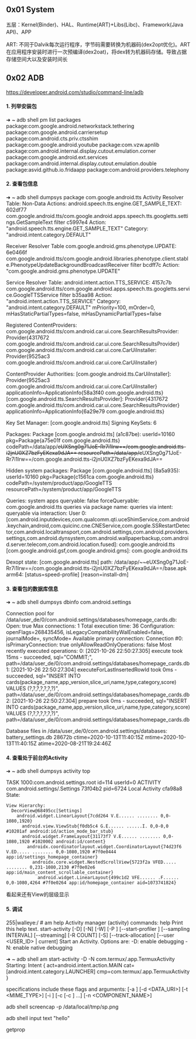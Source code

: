 ## 0x01 System

五层：Kernel(Binder)、HAL、Runtime(ART)+Libs(Libc)、Framework(Java API)、APP

ART: 不同于Dalvik每次运行程序，字节码需要转换为机器码(dex2opt优化)。ART在应用程序安装时进行一次预编译(dex2oat)，将dex转为机器码存储。导致占据存储空间大以及安装时间长


## 0x02 ADB

https://developer.android.com/studio/command-line/adb


#### 1. 列举安装包

➜  ~ adb shell pm list packages 
package:com.google.android.networkstack.tethering
package:com.google.android.carriersetup
package:com.android.cts.priv.ctsshim
package:com.google.android.youtube
package:com.vzw.apnlib
package:com.android.internal.display.cutout.emulation.corner
package:com.google.android.ext.services
package:com.android.internal.display.cutout.emulation.double
package:asvid.github.io.fridaapp
package:com.android.providers.telephony

#### 2. 查看包信息  

➜  ~ adb shell dumpsys package com.google.android.tts
Activity Resolver Table:
  Non-Data Actions:
      android.speech.tts.engine.GET_SAMPLE_TEXT:
        602df77 com.google.android.tts/com.google.android.apps.speech.tts.googletts.settings.GetSampleText filter c5997e4
          Action: "android.speech.tts.engine.GET_SAMPLE_TEXT"
          Category: "android.intent.category.DEFAULT"

Receiver Resolver Table
      com.google.android.gms.phenotype.UPDATE:
        6e0466f com.google.android.tts/com.google.android.libraries.phenotype.client.stable.PhenotypeUpdateBackgroundBroadcastReceiver filter bcdff7c
          Action: "com.google.android.gms.phenotype.UPDATE"

Service Resolver Table:
      android.intent.action.TTS_SERVICE:
        4157c7b com.google.android.tts/com.google.android.apps.speech.tts.googletts.service.GoogleTTSService filter b35aa98
          Action: "android.intent.action.TTS_SERVICE"
          Category: "android.intent.category.DEFAULT"
          mPriority=100, mOrder=0, mHasStaticPartialTypes=false, mHasDynamicPartialTypes=false

Registered ContentProviders:
  com.google.android.tts/com.android.car.ui.core.SearchResultsProvider:
    Provider{4317672 com.google.android.tts/com.android.car.ui.core.SearchResultsProvider}
  com.google.android.tts/com.android.car.ui.core.CarUiInstaller:
    Provider{9525ac3 com.google.android.tts/com.android.car.ui.core.CarUiInstaller}

ContentProvider Authorities:
  [com.google.android.tts.CarUiInstaller]:
    Provider{9525ac3 com.google.android.tts/com.android.car.ui.core.CarUiInstaller}
      applicationInfo=ApplicationInfo{58a3f40 com.google.android.tts}
  [com.google.android.tts.SearchResultsProvider]:
    Provider{4317672 com.google.android.tts/com.android.car.ui.core.SearchResultsProvider}
      applicationInfo=ApplicationInfo{6a29e79 com.google.android.tts}

Key Set Manager:
  [com.google.android.tts]
      Signing KeySets: 6

Packages:
  Package [com.google.android.tts] (a1c87be):
    userId=10160
    pkg=Package{a75e01f com.google.android.tts}
    codePath=/data/app/~~eUXSng0g71JoE-Rr7i1lrw==/com.google.android.tts-i2jnU0XZ7bzFyEKexa9dJA==
    resourcePath=/data/app/~~eUXSng0g71JoE-Rr7i1lrw==/com.google.android.tts-i2jnU0XZ7bzFyEKexa9dJA==

Hidden system packages:
  Package [com.google.android.tts] (8a5a935):
    userId=10160
    pkg=Package{c1561ca com.google.android.tts}
    codePath=/system/product/app/GoogleTTS
    resourcePath=/system/product/app/GoogleTTS

Queries:
  system apps queryable: false
  forceQueryable:
    com.google.android.tts
  queries via package name:
  queries via intent:
  queryable via interaction:
    User 0:
      [com.android.inputdevices,com.qualcomm.qti.uceShimService,com.android.keychain,android,com.quicinc.cne.CNEService,com.google.SSRestartDetector,com.android.localtransport,com.android.settings,com.android.providers.settings,com.android.dynsystem,com.android.wallpaperbackup,com.android.server.telecom,com.android.location.fused]:
        com.google.android.tts
      [com.google.android.gsf,com.google.android.gms]:
        com.google.android.tts

Dexopt state:
  [com.google.android.tts]
    path: /data/app/~~eUXSng0g71JoE-Rr7i1lrw==/com.google.android.tts-i2jnU0XZ7bzFyEKexa9dJA==/base.apk
      arm64: [status=speed-profile] [reason=install-dm]

#### 3. 查看包的数据库信息  

➜  ~ adb shell dumpsys dbinfo com.android.settings

Connection pool for /data/user_de/0/com.android.settings/databases/homepage_cards.db:
  Open: true
  Max connections: 1
  Total execution time: 36
  Configuration: openFlags=268435456, isLegacyCompatibilityWalEnabled=false, journalMode=, syncMode=
  Available primary connection:
    Connection #0:
      isPrimaryConnection: true
      onlyAllowReadOnlyOperations: false
      Most recently executed operations:
        0: [2021-10-26 22:50:27.305] execute took 15ms - succeeded, sql="COMMIT;", path=/data/user_de/0/com.android.settings/databases/homepage_cards.db
        1: [2021-10-26 22:50:27.304] executeForLastInsertedRowId took 0ms - succeeded, sql="INSERT INTO cards(package_name,app_version,slice_uri,name,type,category,score) VALUES (?,?,?,?,?,?,?)", path=/data/user_de/0/com.android.settings/databases/homepage_cards.db
        2: [2021-10-26 22:50:27.304] prepare took 0ms - succeeded, sql="INSERT INTO cards(package_name,app_version,slice_uri,name,type,category,score) VALUES (?,?,?,?,?,?,?)", path=/data/user_de/0/com.android.settings/databases/homepage_cards.db


Database files in /data/user_de/0/com.android.settings/databases:
  battery_settings.db                        28672b ctime=2020-10-13T11:40:15Z mtime=2020-10-13T11:40:15Z atime=2020-08-21T19:24:46Z


#### 4. 查看处于前台的Activity

➜  ~ adb shell dumpsys activity top

TASK 1000:com.android.settings.root id=114 userId=0
  ACTIVITY com.android.settings/.Settings 73f04b2 pid=6724
    Local Activity cfa98a8 State:


    View Hierarchy:
      DecorView@68495cc[Settings]
        android.widget.LinearLayout{7cdd264 V.E...... ........ 0,0-1080,1920}
          android.view.ViewStub{f0db5c4 G.E...... ......I. 0,0-0,0 #10201af android:id/action_mode_bar_stub}
          android.widget.FrameLayout{31173f7 V.E...... ........ 0,0-1080,1920 #1020002 android:id/content}
            androidx.coordinatorlayout.widget.CoordinatorLayout{74d23f6 V.ED..... ........ 0,0-1080,1920 #7f0e0444 app:id/settings_homepage_container}
              androidx.core.widget.NestedScrollView{5723f2a VFED..... ........ 0,231-1080,2130 #7f0e02e6 app:id/main_content_scrollable_container}
                android.widget.LinearLayout{499c1d2 VFE...... .F...... 0,0-1080,4264 #7f0e0264 app:id/homepage_container aid=1073741824}


看起来还有View的层级显示

#### 5. 调试  


255|walleye:/ # am help
Activity manager (activity) commands:
  help
      Print this help text.
  start-activity [-D] [-N] [-W] [-P <FILE>] [--start-profiler <FILE>]
          [--sampling INTERVAL] [--streaming] [-R COUNT] [-S]
          [--track-allocation] [--user <USER_ID> | current] <INTENT>
      Start an Activity.  Options are:
      -D: enable debugging
      -N: enable native debugging


➜  ~ adb shell am start-activity -D -N com.termux/.app.TermuxActivity
Starting: Intent { act=android.intent.action.MAIN cat=[android.intent.category.LAUNCHER] cmp=com.termux/.app.TermuxActivity }


<INTENT> specifications include these flags and arguments:
    [-a <ACTION>] [-d <DATA_URI>] [-t <MIME_TYPE>] [-i <IDENTIFIER>]
    [-c <CATEGORY> [-c <CATEGORY>] ...]
    [-n <COMPONENT_NAME>]


adb shell screencap -p /data/local/tmp/sp.png

adb shell input text "hello"


getprop

